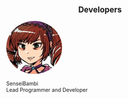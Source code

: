 <html>
<head>
<style>
  img {
    border-radius: 50%;
  }
</style>
</head>
  
<h2><center>Developers</center></h2>

<img src="/assets/img/SenseiBambi.jpg" alt="SenseiBambi" style="width:150px"><p>SenseiBambi <br> Lead Programmer and Developer</p>

</html>
